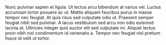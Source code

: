 Nunc pulvinar sapien et ligula. Ut lectus arcu bibendum at varius vel. Luctus accumsan tortor posuere ac ut. Mattis aliquam faucibus purus in massa tempor nec feugiat. At quis risus sed vulputate odio ut. Praesent semper feugiat nibh sed pulvinar. A lacus vestibulum sed arcu non odio euismod lacinia at. Ultricies integer quis auctor elit sed vulputate mi. Aliquet lectus proin nibh nisl condimentum id venenatis a. Tempor nec feugiat nisl pretium fusce id velit ut tortor.

